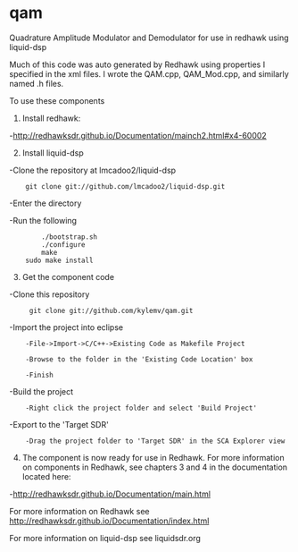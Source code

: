 # qam
Quadrature Amplitude Modulator and Demodulator for use in redhawk using liquid-dsp

Much of this code was auto generated by Redhawk using properties I specified in the xml files. I wrote the QAM.cpp, QAM_Mod.cpp, and similarly named .h files.

To use these components

1) Install redhawk:

  -http://redhawksdr.github.io/Documentation/mainch2.html#x4-60002

2) Install liquid-dsp

-Clone the repository at lmcadoo2/liquid-dsp

	  	git clone git://github.com/lmcadoo2/liquid-dsp.git

-Enter the directory

-Run the following
	
			./bootstrap.sh
		 	./configure
		 	make
	  	sudo make install

3) Get the component code

-Clone this repository

		 git clone git://github.com/kylemv/qam.git

-Import the project into eclipse

	  	-File->Import->C/C++->Existing Code as Makefile Project
	
	  	-Browse to the folder in the 'Existing Code Location' box
	
	  	-Finish

-Build the project

  		-Right click the project folder and select 'Build Project'

-Export to the 'Target SDR'

  		-Drag the project folder to 'Target SDR' in the SCA Explorer view

4) The component is now ready for use in Redhawk. For more information on components in Redhawk, see chapters 3 and 4 in the documentation located here:

  -http://redhawksdr.github.io/Documentation/main.html

For more information on Redhawk see http://redhawksdr.github.io/Documentation/index.html

For more information on liquid-dsp see liquidsdr.org
